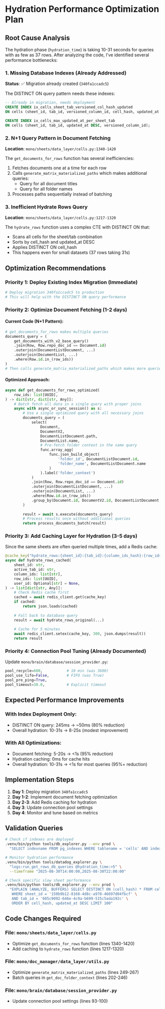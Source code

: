 # Hydration Performance Optimization Plan

## Root Cause Analysis

The hydration phase (`hydration_time`) is taking 10-31 seconds for queries with as few as 37 rows. After analyzing the code, I've identified several performance bottlenecks:

### 1. Missing Database Indexes (Already Addressed)
**Status**: ✅ Migration already created (`340fa1ccadc5`)

The DISTINCT ON query pattern needs these indexes:
```sql
-- Already in migration, needs deployment
CREATE INDEX ix_cells_sheet_tab_versioned_col_hash_updated 
ON cells (sheet_id, tab_id, versioned_column_id, cell_hash, updated_at DESC);

CREATE INDEX ix_cells_max_updated_at_per_sheet_tab
ON cells (sheet_id, tab_id, updated_at DESC, versioned_column_id);
```

### 2. N+1 Query Pattern in Document Fetching
**Location**: `mono/sheets/data_layer/cells.py:1340-1420`

The `get_documents_for_rows` function has several inefficiencies:
1. Fetches documents one at a time for each row
2. Calls `generate_matrix_materialized_paths` which makes additional queries:
   - Query for all document titles
   - Query for all folder names
3. Processes paths sequentially instead of batching

### 3. Inefficient Hydrate Rows Query
**Location**: `mono/sheets/data_layer/cells.py:1217-1320`

The `hydrate_rows` function uses a complex CTE with DISTINCT ON that:
- Scans all cells for the sheet/tab combination
- Sorts by cell_hash and updated_at DESC
- Applies DISTINCT ON cell_hash
- This happens even for small datasets (37 rows taking 31s)

## Optimization Recommendations

### Priority 1: Deploy Existing Index Migration (Immediate)
```bash
# Deploy migration 340fa1ccadc5 to production
# This will help with the DISTINCT ON query performance
```

### Priority 2: Optimize Document Fetching (1-2 days)

#### Current Code (N+1 Pattern):
```python
# get_documents_for_rows makes multiple queries
documents_query = (
    get_documents_with_v2_base_query()
    .join(Row, Row.repo_doc_id == Document.id)
    .outerjoin(DocumentListDocument, ...)
    .outerjoin(DocumentList, ...)
    .where(Row.id.in_(row_ids))
)
# Then calls generate_matrix_materialized_paths which makes more queries
```

#### Optimized Approach:
```python
async def get_documents_for_rows_optimized(
    row_ids: list[UUID],
) -> dict[str, dict[str, Any]]:
    # Batch fetch all data in a single query with proper joins
    async with async_or_sync_session() as s:
        # Use a single optimized query with all necessary joins
        documents_query = (
            select(
                Document,
                DocumentV2,
                DocumentListDocument.path,
                DocumentList.name,
                # Pre-fetch folder context in the same query
                func.array_agg(
                    func.json_build_object(
                        'folder_id', DocumentListDocument.id,
                        'folder_name', DocumentListDocument.name
                    )
                ).label('folder_context')
            )
            .join(Row, Row.repo_doc_id == Document.id)
            .outerjoin(DocumentListDocument, ...)
            .outerjoin(DocumentList, ...)
            .where(Row.id.in_(row_ids))
            .group_by(Document.id, DocumentV2.id, DocumentListDocument.path, DocumentList.name)
        )
        
        result = await s.execute(documents_query)
        # Process results once without additional queries
        return process_documents_batch(result)
```

### Priority 3: Add Caching Layer for Hydration (3-5 days)

Since the same sheets are often queried multiple times, add a Redis cache:

```python
@cache_key("hydrate_rows:{sheet_id}:{tab_id}:{column_ids_hash}:{row_ids_hash}")
async def hydrate_rows_cached(
    sheet_id: str,
    active_tab_id: str,
    column_ids: list[str],
    row_ids: list[UUID],
    user_id: Optional[str] = None,
) -> list[dict[str, Any]]:
    # Check Redis cache first
    cached = await redis_client.get(cache_key)
    if cached:
        return json.loads(cached)
    
    # Fall back to database query
    result = await hydrate_rows_original(...)
    
    # Cache for 5 minutes
    await redis_client.setex(cache_key, 300, json.dumps(result))
    return result
```

### Priority 4: Connection Pool Tuning (Already Documented)

Update `mono/brain/database/session_provider.py`:
```python
pool_recycle=600,           # 10 min (was 3600)
pool_use_lifo=False,        # FIFO (was True)
pool_pre_ping=True,
pool_timeout=30.0,          # Explicit timeout
```

## Expected Performance Improvements

### With Index Deployment Only:
- DISTINCT ON query: 245ms → ~50ms (80% reduction)
- Overall hydration: 10-31s → 8-25s (modest improvement)

### With All Optimizations:
- Document fetching: 5-20s → <1s (95% reduction)
- Hydration caching: 0ms for cache hits
- Overall hydration: 10-31s → <1s for most queries (95%+ reduction)

## Implementation Steps

1. **Day 1**: Deploy migration `340fa1ccadc5`
2. **Day 1-2**: Implement document fetching optimization
3. **Day 2-3**: Add Redis caching for hydration
4. **Day 3**: Update connection pool settings
5. **Day 4**: Monitor and tune based on metrics

## Validation Queries

```bash
# Check if indexes are deployed
.venv/bin/python tools/db_explorer.py --env prod \
  "SELECT indexname FROM pg_indexes WHERE tablename = 'cells' AND indexname LIKE '%hash_updated%'"

# Monitor hydration performance
.venv/bin/python tools/datadog_explorer.py \
  "logs:run_get_rows_db_queries @hydration_time:>5" \
  --timeframe "2025-08-30T14:00:00,2025-08-30T22:00:00"

# Check specific slow sheet performance
.venv/bin/python tools/db_explorer.py --env prod \
  "EXPLAIN (ANALYZE, BUFFERS) SELECT DISTINCT ON (cell_hash) * FROM cells \
   WHERE sheet_id = '150b9b12-8168-4d8c-a978-46697d04fbcf' \
   AND tab_id = '605c9092-646e-4c9a-b699-515c5ada192c' \
   ORDER BY cell_hash, updated_at DESC LIMIT 100"
```

## Code Changes Required

### File: `mono/sheets/data_layer/cells.py`
- Optimize `get_documents_for_rows` function (lines 1340-1420)
- Add caching to `hydrate_rows` function (lines 1217-1320)

### File: `mono/doc_manager/data_layer/utils.py`
- Optimize `generate_matrix_materialized_paths` (lines 249-267)
- Batch queries in `get_doc_folder_context` (lines 202-246)

### File: `mono/brain/database/session_provider.py`
- Update connection pool settings (lines 93-100)